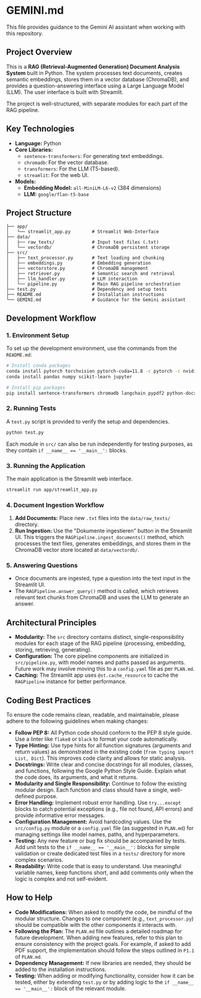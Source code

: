 # GEMINI.md

This file provides guidance to the Gemini AI assistant when working with this repository.

## Project Overview

This is a **RAG (Retrieval-Augmented Generation) Document Analysis System** built in Python. The system processes text documents, creates semantic embeddings, stores them in a vector database (ChromaDB), and provides a question-answering interface using a Large Language Model (LLM). The user interface is built with Streamlit.

The project is well-structured, with separate modules for each part of the RAG pipeline.

## Key Technologies

- **Language:** Python
- **Core Libraries:**
    - `sentence-transformers`: For generating text embeddings.
    - `chromadb`: For the vector database.
    - `transformers`: For the LLM (T5-based).
    - `streamlit`: For the web UI.
- **Models:**
    - **Embedding Model:** `all-MiniLM-L6-v2` (384 dimensions)
    - **LLM:** `google/flan-t5-base`

## Project Structure

```
├── app/
│   └── streamlit_app.py        # Streamlit Web-Interface
├── data/
│   ├── raw_texts/              # Input text files (.txt)
│   └── vectordb/               # ChromaDB persistent storage
├── src/
│   ├── text_processor.py       # Text loading and chunking
│   ├── embeddings.py           # Embedding generation
│   ├── vectorstore.py          # ChromaDB management
│   ├── retriever.py            # Semantic search and retrieval
│   ├── llm_handler.py          # LLM interaction
│   └── pipeline.py             # Main RAG pipeline orchestration
├── test.py                     # Dependency and setup tests
├── README.md                   # Installation instructions
└── GEMINI.md                   # Guidance for the Gemini assistant
```

## Development Workflow

### 1. Environment Setup

To set up the development environment, use the commands from the `README.md`:

```bash
# Install conda packages
conda install pytorch torchvision pytorch-cuda=11.8 -c pytorch -c nvidia
conda install pandas numpy scikit-learn jupyter

# Install pip packages
pip install sentence-transformers chromadb langchain pypdf2 python-docx python-dotenv streamlit
```

### 2. Running Tests

A `test.py` script is provided to verify the setup and dependencies.

```bash
python test.py
```

Each module in `src/` can also be run independently for testing purposes, as they contain `if __name__ == '__main__':` blocks.

### 3. Running the Application

The main application is the Streamlit web interface.

```bash
streamlit run app/streamlit_app.py
```

### 4. Document Ingestion Workflow

1.  **Add Documents:** Place new `.txt` files into the `data/raw_texts/` directory.
2.  **Run Ingestion:** Use the "Dokumente ingestieren" button in the Streamlit UI. This triggers the `RAGPipeline.ingest_documents()` method, which processes the text files, generates embeddings, and stores them in the ChromaDB vector store located at `data/vectordb/`.

### 5. Answering Questions

-   Once documents are ingested, type a question into the text input in the Streamlit UI.
-   The `RAGPipeline.answer_query()` method is called, which retrieves relevant text chunks from ChromaDB and uses the LLM to generate an answer.

## Architectural Principles

-   **Modularity:** The `src` directory contains distinct, single-responsibility modules for each stage of the RAG pipeline (processing, embedding, storing, retrieving, generating).
-   **Configuration:** The core pipeline components are initialized in `src/pipeline.py`, with model names and paths passed as arguments. Future work may involve moving this to a `config.yaml` file as per `PLAN.md`.
-   **Caching:** The Streamlit app uses `@st.cache_resource` to cache the `RAGPipeline` instance for better performance.

## Coding Best Practices

To ensure the code remains clean, readable, and maintainable, please adhere to the following guidelines when making changes:

-   **Follow PEP 8:** All Python code should conform to the PEP 8 style guide. Use a linter like `flake8` or `black` to format your code automatically.
-   **Type Hinting:** Use type hints for all function signatures (arguments and return values) as demonstrated in the existing code (`from typing import List, Dict`). This improves code clarity and allows for static analysis.
-   **Docstrings:** Write clear and concise docstrings for all modules, classes, and functions, following the Google Python Style Guide. Explain what the code does, its arguments, and what it returns.
-   **Modularity and Single Responsibility:** Continue to follow the existing modular design. Each function and class should have a single, well-defined purpose.
-   **Error Handling:** Implement robust error handling. Use `try...except` blocks to catch potential exceptions (e.g., file not found, API errors) and provide informative error messages.
-   **Configuration Management:** Avoid hardcoding values. Use the `src/config.py` module or a `config.yaml` file (as suggested in `PLAN.md`) for managing settings like model names, paths, and hyperparameters.
-   **Testing:** Any new feature or bug fix should be accompanied by tests. Add unit tests to the `if __name__ == '__main__':` blocks for simple validation or create dedicated test files in a `tests/` directory for more complex scenarios.
-   **Readability:** Write code that is easy to understand. Use meaningful variable names, keep functions short, and add comments only when the logic is complex and not self-evident.

## How to Help

-   **Code Modifications:** When asked to modify the code, be mindful of the modular structure. Changes to one component (e.g., `text_processor.py`) should be compatible with the other components it interacts with.
-   **Following the Plan:** The `PLAN.md` file outlines a detailed roadmap for future development. When adding new features, refer to this plan to ensure consistency with the project goals. For example, if asked to add PDF support, the implementation should follow the steps outlined in `P1.1` of `PLAN.md`.
-   **Dependency Management:** If new libraries are needed, they should be added to the installation instructions.
-   **Testing:** When adding or modifying functionality, consider how it can be tested, either by extending `test.py` or by adding logic to the `if __name__ == '__main__':` block of the relevant module.
